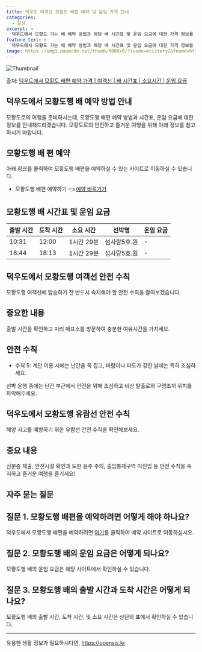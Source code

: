 ```yaml
---
title: 덕우도 여객선 모황도 배편 예약 및 운임 가격 안내
categories:
  - 일상
excerpt: >
  덕우도에서 모황도 가는 배 예약 방법과 해당 배 시간표 및 운임 요금에 대한 가격 정보를 안내 드리겠습니다. 안전하고 재밋는 모황도행 여행을 위해 아래 정보 참고하시기 바랍니다. 모황도행 배편 예약하기 👈 클릭덕우도에서 모황도행 배 시간표출발 시간도착 시간소요 시간선박명요금10:3112:001시간 29분(구)섬사랑5호.원16:4418:131시간 29분(구)섬사랑5호.원모황도행 배편 예약하기 👈 클릭덕우도에서 모황도행 여객선 탑승 시 이용수칙덕우도에서 모황도행 여객선에 탑승하기 전 꼭 숙지해야 할 안전 수칙을 알아보겠습니다. 중요한 내용: 출발 시간을 확인하고 미리 매표소를 방문하여 충분한 여유시간을 가지세요. 수칙 5: 계단 이용 시에는 난간을 꼭 잡고, 바람이나 파도가 강한 날에는 특히 조심하세요. 안..
feature_text: >
  덕우도에서 모황도 가는 배 예약 방법과 해당 배 시간표 및 운임 요금에 대한 가격 정보를 안내 드리겠습니다. 안전하고 재밋는 모황도행 여행을 위해 아래 정보 참고하시기 바랍니다. 모황도행 배편 예약하기 👈 클릭덕우도에서 모황도행 배 시간표출발 시간도착 시간소요 시간선박명요금10:3112:001시간 29분(구)섬사랑5호.원16:4418:131시간 29분(구)섬사랑5호.원모황도행 배편 예약하기 👈 클릭덕우도에서 모황도행 여객선 탑승 시 이용수칙덕우도에서 모황도행 여객선에 탑승하기 전 꼭 숙지해야 할 안전 수칙을 알아보겠습니다. 중요한 내용: 출발 시간을 확인하고 미리 매표소를 방문하여 충분한 여유시간을 가지세요. 수칙 5: 계단 이용 시에는 난간을 꼭 잡고, 바람이나 파도가 강한 날에는 특히 조심하세요. 안..
image: https://img1.daumcdn.net/thumb/R800x0/?scode=mtistory2&fname=https%3A%2F%2Fblog.kakaocdn.net%2Fdn%2Fby2Y7n%2FbtsHCUQXAIn%2FG2OCLEKoEnPiEXCokEza11%2Fimg.webp
---
```


![Thumbnail](https://img1.daumcdn.net/thumb/R800x0/?scode=mtistory2&fname=https%3A%2F%2Fblog.kakaocdn.net%2Fdn%2Fby2Y7n%2FbtsHCUQXAIn%2FG2OCLEKoEnPiEXCokEza11%2Fimg.webp)

<p>출처: <a href="https://opensis.kr/entry/%EB%8D%95%EC%9A%B0%EB%8F%84%EC%97%90%EC%84%9C-%EB%AA%A8%ED%99%A9%EB%8F%84-%EB%B0%B0%ED%8E%B8-%EC%98%88%EC%95%BD-%EA%B0%80%EA%B2%A9-%EC%97%AC%EA%B0%9D%EC%84%A0-%EB%B0%B0-%EC%8B%9C%EA%B0%84%ED%91%9C-%EC%86%8C%EC%9A%94%EC%8B%9C%EA%B0%84-%EC%9A%B4%EC%9E%84-%EC%9A%94%EA%B8%88" rel="dofollow">덕우도에서 모황도 배편 예약 가격 | 여객선 | 배 시간표 | 소요시간 | 운임 요금</a> </p>

## 덕우도에서 모황도행 배 예약 방법 안내

모황도로의 여행을 준비하시는데, 모황도행 배편 예약 방법과 시간표, 운임 요금에 대한 정보를 안내해드리겠습니다. 모황도로의 안전하고 즐거운
여행을 위해 아래 정보를 참고하시기 바랍니다.

## 모황도행 배 편 예약

아래 링크를 클릭하여 모황도행 배편을 예약하실 수 있는 사이트로 이동하실 수 있습니다.

  * 모황도행 배편 예약하기 👈 [예약 바로가기](https://mohwangdo.com/reservation)

## 모황도행 배 시간표 및 운임 요금

**출발 시간** | **도착 시간** | **소요 시간** | **선박명** | **운임 요금**  
---|---|---|---|---  
10:31 | 12:00 | 1시간 29분 | 섬사랑5호.원 | -  
16:44 | 18:13 | 1시간 29분 | 섬사랑5호.원 | -  
  
## 덕우도에서 모황도행 여객선 안전 수칙

모황도행 여객선에 탑승하기 전 반드시 숙지해야 할 안전 수칙을 알아보겠습니다.

## 중요한 내용

출발 시간을 확인하고 미리 매표소를 방문하여 충분한 여유시간을 가지세요.

## 안전 수칙

  * 수칙 5: 계단 이용 시에는 난간을 꼭 잡고, 바람이나 파도가 강한 날에는 특히 조심하세요.

선박 운행 중에는 난간 부근에서 안전을 위해 조심하고 비상 탈출로와 구명조끼 위치를 파악해두세요.

## 덕우도에서 모황도행 유람선 안전 수칙

해양 사고를 예방하기 위한 유람선 안전 수칙을 확인해보세요.

## 중요 내용

신분증 제출, 안전시설 확인과 도한 음주 주의, 출입통제구역 미진입 등 안전 수칙을 숙지하고 즐거운 여행을 즐기세요!

## 자주 묻는 질문

## 질문 1. 모황도행 배편을 예약하려면 어떻게 해야 하나요?

덕우도에서 모황도행 배편을 예약하려면 [여기](https://mohwangdo.com/reservation)를 클릭하여 예약 사이트로
이동하십시오.

## 질문 2. 모황도행 배의 운임 요금은 어떻게 되나요?

모황도행 배의 운임 요금은 해당 사이트에서 확인하실 수 있습니다.

## 질문 3. 모황도행 배의 출발 시간과 도착 시간은 어떻게 되나요?

모황도행 배의 출발 시간, 도착 시간, 및 소요 시간은 상단의 표에서 확인하실 수 있습니다.

* * *

 

유용한 생활 정보가 필요하시다면, <a href="https://opensis.kr" rel="dofollow">https://opensis.kr</a>


